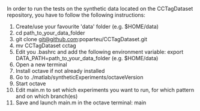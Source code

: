 In order to run the tests on the synthetic data located on the CCTagDataset repository, 
you have to follow the following instructions:
1. Create/use your favourite 'data' folder (e.g. $HOME/data)
2. cd path_to_your_data_folder 
3. git clone git@github.com:poparteu/CCTagDataset.git
4. mv CCTagDataset cctag
5. Edit you .bashrc and add the following environment variable:
   export DATA_PATH=path_to_your_data_folder (e.g. $HOME/data)
6. Open a new terminal
7. Install octave if not already installed
8. Go to ./matlab/syntheticExperiments/octaveVersion
9. Start octave
10. Edit main.m to set which experiments you want to run, for which pattern and on which branch(es)
11. Save and launch main.m in the octave terminal: main
